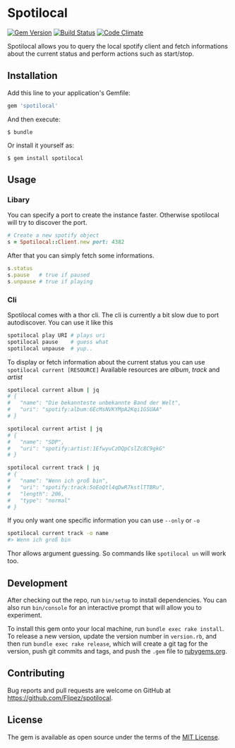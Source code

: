 # Spotilocal
[![Gem Version](https://badge.fury.io/rb/spotilocal.svg)](https://badge.fury.io/rb/spotilocal)
[![Build Status](https://travis-ci.org/Flipez/spotilocal.svg?branch=master)](https://travis-ci.org/Flipez/spotilocal)
[![Code Climate](https://codeclimate.com/github/Flipez/spotilocal/badges/gpa.svg)](https://codeclimate.com/github/Flipez/spotilocal)

Spotilocal allows you to query the local spotify client and fetch informations about the current status and perform actions such as start/stop.

## Installation

Add this line to your application's Gemfile:

```ruby
gem 'spotilocal'
```

And then execute:

    $ bundle

Or install it yourself as:

    $ gem install spotilocal

## Usage
### Libary
You can specify a port to create the instance faster. Otherwise spotilocal will try to discover the port.
```ruby
# Create a new spotify object
s = Spotilocal::Client.new port: 4382
```

After that you can simply fetch some informations.
```ruby
s.status
s.pause   # true if paused
s.unpause # true if playing
```

### Cli
Spotilocal comes with a thor cli. The cli is currently a bit slow due to port autodiscover. You can use it like this

```bash
spotilocal play URI # plays uri
spotilocal pause    # guess what
spotilocal unpause  # yup..
```

To display or fetch information about the current status you can use `spotilocal current [RESOURCE]`
Available resources are *album*, *track* and *artist*

```bash
spotilocal current album | jq
# {
#   "name": "Die bekannteste unbekannte Band der Welt",
#   "uri": "spotify:album:6EcMsNVKYMpA2Kqi1GSUAA"
# }

spotilocal current artist | jq
# {
#   "name": "SDP",
#   "uri": "spotify:artist:1EfwyuCzDQpCslZc8C9gkG"
# }

spotilocal current track | jq
# {
#   "name": "Wenn ich groß bin",
#   "uri": "spotify:track:5oEoQtl4qDwR7kstlTTBRu",
#   "length": 206,
#   "type": "normal"
# }
```

If you only want one specific information you can use `--only` or `-o`

```bash
spotilocal current track -o name
#> Wenn ich groß bin
```

Thor allows argument guessing. So commands like `spotilocal un` will work too.

## Development

After checking out the repo, run `bin/setup` to install dependencies. You can also run `bin/console` for an interactive prompt that will allow you to experiment.

To install this gem onto your local machine, run `bundle exec rake install`. To release a new version, update the version number in `version.rb`, and then run `bundle exec rake release`, which will create a git tag for the version, push git commits and tags, and push the `.gem` file to [rubygems.org](https://rubygems.org).

## Contributing

Bug reports and pull requests are welcome on GitHub at https://github.com/Flipez/spotilocal.


## License

The gem is available as open source under the terms of the [MIT License](http://opensource.org/licenses/MIT).

